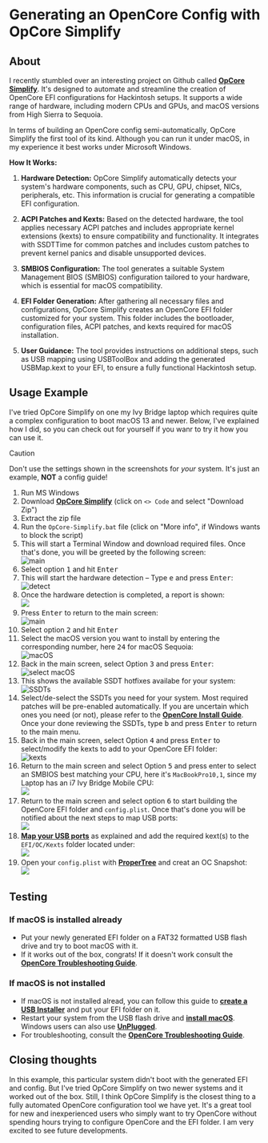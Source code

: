 # Generating an OpenCore Config with OpCore Simplify

## About

I recently stumbled over an interesting project on Github called [**OpCore Simplify**](https://github.com/lzhoang2801/OpCore-Simplify). It's designed to automate and streamline the creation of OpenCore EFI configurations for Hackintosh setups. It supports a wide range of hardware, including modern CPUs and GPUs, and macOS versions from High Sierra to Sequoia. 

In terms of building an OpenCore config semi-automatically, OpCore Simplify the first tool of its kind. Although you can run it under macOS, in my experience it best works under Microsoft Windows.

**How It Works:**

1. **Hardware Detection:** OpCore Simplify automatically detects your system's hardware components, such as CPU, GPU, chipset, NICs, peripherals, etc. This information is crucial for generating a compatible EFI configuration.

2. **ACPI Patches and Kexts:** Based on the detected hardware, the tool applies necessary ACPI patches and includes appropriate kernel extensions (kexts) to ensure compatibility and functionality. It integrates with SSDTTime for common patches and includes custom patches to prevent kernel panics and disable unsupported devices. 

3. **SMBIOS Configuration:** The tool generates a suitable System Management BIOS (SMBIOS) configuration tailored to your hardware, which is essential for macOS compatibility.

4. **EFI Folder Generation:** After gathering all necessary files and configurations, OpCore Simplify creates an OpenCore EFI folder customized for your system. This folder includes the bootloader, configuration files, ACPI patches, and kexts required for macOS installation.

5. **User Guidance:** The tool provides instructions on additional steps, such as USB mapping using USBToolBox and adding the generated USBMap.kext to your EFI, to ensure a fully functional Hackintosh setup.

## Usage Example

I've tried OpCore Simplify on one my Ivy Bridge laptop which requires quite a complex configuration to boot macOS 13 and newer. Below, I've explained how I did, so you can check out for yourself if you wanr to try it
how you can use it.

> [!CAUTION]
> 
> Don't use the settings shown in the screenshots for *your* system. It's just an example, **NOT** a config guide!

1. Run MS Windows
2. Download [**OpCore Simplify**](https://github.com/lzhoang2801/OpCore-Simplify) (click on `<> Code` and select "Download Zip")
3. Extract the zip file
4. Run the `OpCore-Simplify.bat` file (click on "More info", if Windows wants to block the script)
5. This will start a Terminal Window and download required files. Once that's done, you will be greeted by the following screen:<br>![main](/Users/5t33z0/Desktop/OpCore_Simplify/01.png)
6. Select option <kbd>1</kbd> and hit <kbd>Enter</kbd>
7. This will start the hardware detection – Type <kbd>e</kbd> and press <kbd>Enter</kbd>:<br>![detect](/Users/5t33z0/Desktop/OpCore_Simplify/02.png)
8. Once the hardware detection is completed, a report is shown:<br>![](/Users/5t33z0/Desktop/OpCore_Simplify/03.png)
9. Press <kbd>Enter</kbd> to return to the main screen:<br>![main](/Users/5t33z0/Desktop/OpCore_Simplify/04.png)
10. Select option <kbd>2</kbd> and hit <kbd>Enter</kbd>
11. Select the macOS version you want to install by entering the corresponding number, here <kbd>24</kbd> for macOS Sequoia:<br>![macOS](/Users/5t33z0/Desktop/OpCore_Simplify/05.png)
12. Back in the main screen, select Option <kbd>3</kbd> and press <kbd>Enter</kbd>:<br>![select macOS](/Users/5t33z0/Desktop/OpCore_Simplify/07.png)
13. This shows the available SSDT hotfixes availabe for your system:<br>![SSDTs](/Users/5t33z0/Desktop/OpCore_Simplify/09.png)
14. Select/de-select the SSDTs you need for your system. Most required patches will be pre-enabled automatically. If you are uncertain which ones you need (or not), please refer to the [**OpenCore Install Guide**](https://dortania.github.io/OpenCore-Install-Guide/). Once your done reviewing the SSDTs, type <kbd>b</kbd> and press <kbd>Enter</kbd> to return to the main menu.
15. Back in the main screen, select Option <kbd>4</kbd> and press <kbd>Enter</kbd> to select/modify the kexts to add to your OpenCore EFI folder:<br>![kexts](/Users/5t33z0/Desktop/OpCore_Simplify/11.png)
16. Return to the main screen and select Option <kbd>5</kbd> and press enter to select an SMBIOS best matching your CPU, here it's `MacBookPro10,1`, since my Laptop has an i7 Ivy Bridge Mobile CPU:<br>![](/Users/5t33z0/Desktop/OpCore_Simplify/12.png)
17. Return to the main screen and select option <kbd>6</kbd> to start building the OpenCore EFI folder and `config.plist`. Once that's done you will be notified about the next steps to map USB ports:<br>![](/Users/5t33z0/Desktop/OpCore_Simplify/13.png)
18. [**Map your USB ports**](https://github.com/5T33Z0/OC-Little-Translated/tree/main/03_USB_Fixes) as explained and add the required kext(s) to the `EFI/OC/Kexts` folder located under:<br>![](/Users/5t33z0/Desktop/OpCore_Simplify/14.png)
19. Open your `config.plist` with [**ProperTree**](https://github.com/corpnewt/ProperTree) and creat an OC Snapshot:<br>![](/Users/5t33z0/Desktop/OpCore_Simplify/15.png)

## Testing
### If macOS is installed already 
- Put your newly generated EFI folder on a FAT32 formatted USB flash drive and try to boot macOS with it.
- If it works out of the box, congrats! If it doesn't work consult the [**OpenCore Troubleshooting Guide**](https://dortania.github.io/OpenCore-Install-Guide/troubleshooting/troubleshooting.html). 

### If macOS is not installed
- If macOS is not installed alread, you can follow this guide to [**create a USB Installer**](https://dortania.github.io/OpenCore-Install-Guide/installer-guide/#making-the-installer) and put your EFI folder on it.
- Restart your system from the USB flash drive and [**install macOS**](https://dortania.github.io/OpenCore-Install-Guide/installation/installation-process.html#installation-process). Windows users can also use [**UnPlugged**](https://github.com/corpnewt/UnPlugged).
- For troubleshooting, consult the [**OpenCore Troubleshooting Guide**](https://dortania.github.io/OpenCore-Install-Guide/troubleshooting/troubleshooting.html).

## Closing thoughts
In this example, this particular system didn't boot with the generated EFI and config. But I've tried OpCore Simplify on two newer systems and it worked out of the box. Still, I think OpCore Simplify is the closest thing to a fully automated OpenCore configuration tool we have yet. It's a great tool for new and inexperienced users who simply want to try OpenCore without spending hours trying to configure OpenCore and the EFI folder. I am very excited to see future developments.
